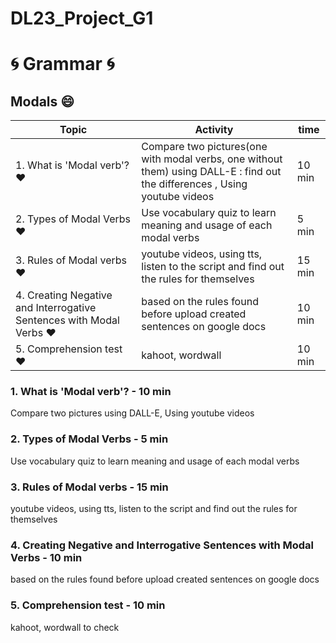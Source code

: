 # DL23_Project_G1
# :cyclone: Grammar :cyclone:
## Modals :smile:

| Topic | Activity | time |
| ----------- | ----------- | ----------- |
| 1. What is 'Modal verb'? :heart: | Compare two pictures(one with modal verbs, one without them) using DALL-E : find out the differences , Using youtube videos | 10 min |
| 2. Types of Modal Verbs :heart: | Use vocabulary quiz to learn meaning and usage of each modal verbs | 5 min |
| 3. Rules of Modal verbs :heart: | youtube videos, using tts, listen to the script and find out the rules for themselves | 15 min |
| 4. Creating Negative and Interrogative Sentences with Modal Verbs :heart: | based on the rules found before upload created sentences on google docs | 10 min |
| 5. Comprehension test :heart: | kahoot, wordwall | 10 min |





### 1. What is 'Modal verb'? - 10 min
Compare two pictures using DALL-E, Using youtube videos
### 2. Types of Modal Verbs - 5 min
Use vocabulary quiz to learn meaning and usage of each modal verbs
### 3. Rules of Modal verbs  - 15 min
youtube videos, using tts, listen to the script and find out the rules for themselves
### 4. Creating Negative and Interrogative Sentences with Modal Verbs  - 10 min
based on the rules found before upload created sentences on google docs
### 5. Comprehension test  - 10 min
kahoot, wordwall to check


